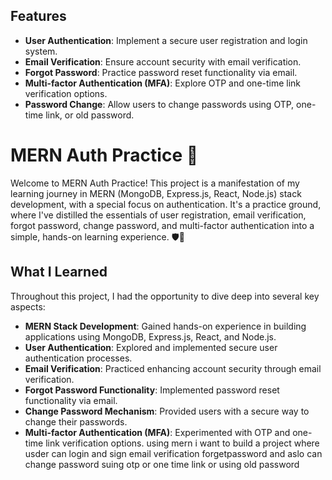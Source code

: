 ## Features

- **User Authentication**: Implement a secure user registration and login system.
- **Email Verification**: Ensure account security with email verification.
- **Forgot Password**: Practice password reset functionality via email.
- **Multi-factor Authentication (MFA)**: Explore OTP and one-time link verification options.
- **Password Change**: Allow users to change passwords using OTP, one-time link, or old password.
# MERN Auth Practice 🚀

Welcome to MERN Auth Practice! This project is a manifestation of my learning journey in MERN (MongoDB, Express.js, React, Node.js) stack development, with a special focus on authentication. It's a practice ground, where I've distilled the essentials of user registration, email verification, forgot password, change password, and multi-factor authentication into a simple, hands-on learning experience. 🛡️🔐

## What I Learned

Throughout this project, I had the opportunity to dive deep into several key aspects:

- **MERN Stack Development**: Gained hands-on experience in building applications using MongoDB, Express.js, React, and Node.js.
- **User Authentication**: Explored and implemented secure user authentication processes.
- **Email Verification**: Practiced enhancing account security through email verification.
- **Forgot Password Functionality**: Implemented password reset functionality via email.
- **Change Password Mechanism**: Provided users with a secure way to change their passwords.
- **Multi-factor Authentication (MFA)**: Experimented with OTP and one-time link verification options.
using mern i want to build a project where usder can login and sign email verification forgetpassword and aslo can change password suing otp or one time link or using old password 
